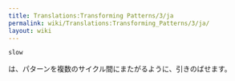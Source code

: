 ```yaml
---
title: Translations:Transforming Patterns/3/ja
permalink: wiki/Translations:Transforming_Patterns/3/ja/
layout: wiki
---
```


``` haskell
slow
```

は、パターンを複数のサイクル間にまたがるように、引きのばせます。
